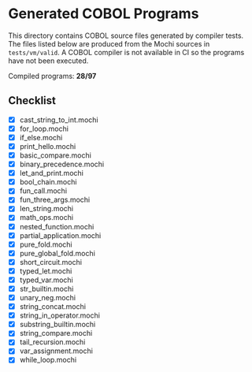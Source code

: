 # Generated COBOL Programs

This directory contains COBOL source files generated by compiler tests.
The files listed below are produced from the Mochi sources in
`tests/vm/valid`. A COBOL compiler is not available in CI so the programs
have not been executed.

Compiled programs: **28/97**

## Checklist

- [x] cast_string_to_int.mochi
- [x] for_loop.mochi
- [x] if_else.mochi
- [x] print_hello.mochi
- [x] basic_compare.mochi
- [x] binary_precedence.mochi
- [x] let_and_print.mochi
- [x] bool_chain.mochi
- [x] fun_call.mochi
- [x] fun_three_args.mochi
- [x] len_string.mochi
- [x] math_ops.mochi
- [x] nested_function.mochi
- [x] partial_application.mochi
- [x] pure_fold.mochi
- [x] pure_global_fold.mochi
- [x] short_circuit.mochi
- [x] typed_let.mochi
- [x] typed_var.mochi
- [x] str_builtin.mochi
- [x] unary_neg.mochi
- [x] string_concat.mochi
- [x] string_in_operator.mochi
- [x] substring_builtin.mochi
- [x] string_compare.mochi
- [x] tail_recursion.mochi
- [x] var_assignment.mochi
- [x] while_loop.mochi
